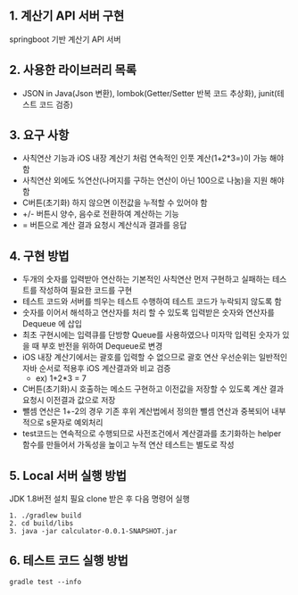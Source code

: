 ## 1. 계산기 API 서버 구현
springboot 기반 계산기 API 서버 

## 2. 사용한 라이브러리 목록
- JSON in Java(Json 변환), lombok(Getter/Setter 반복 코드 추상화), junit(테스트 코드 검증)

## 3. 요구 사항
- 사칙연산 기능과 iOS 내장 계산기 처럼 연속적인 인풋 계산(1+2*3=)이 가능 해야 함
- 사칙연산 외에도 %연산(나머지를 구하는 연산이 아닌 100으로 나눔)을 지원 해야 함
- C버튼(초기화) 하지 않으면 이전값을 누적할 수 있어야 함
- +/- 버튼시 양수, 음수로 전환하여 계산하는 기능
- = 버튼으로 계산 결과 요청시 계산식과 결과를 응답

## 4. 구현 방법
- 두개의 숫자를 입력받아 연산하는 기본적인 사칙연산 먼저 구현하고 실패하는 테스트를 작성하여 필요한 코드를 구현
- 테스트 코드와 서버를 띄우는 테스트 수행하여 테스트 코드가 누락되지 않도록 함
- 숫자를 이어서 해석하고 연산자를 처리 할 수 있도록 입력받은 숫자와 연산자를 Dequeue 에 삽입 
- 최초 구현시에는 입력큐를 단방향 Queue를 사용하였으나 미자막 입력된 숫자가 있을 때 부호 반전을 위하여 Dequeue로 변경
- iOS 내장 계산기에서는 괄호를 입력할 수 없으므로 괄호 연산 우선순위는 일반적인 자바 순서로 적용후 iOS 계산결과와 비교 검증
  * ex) 1+2*3 = 7
- C버튼(초기화)시 호출하는 메소드 구현하고 이전값을 저장할 수 있도록 계산 결과 요청시 이전결과 값으로 저장
- 뺄셈 연산은 1+-2의 경우 기존 후위 계산법에서 정의한 뺄셈 연산과 중복되어 내부적으로 s문자로 예외처리
- test코드는 연속적으로 수행되므로 사전조건에서 계산결과를 초기화하는 helper 함수를 만들어서 가독성을 높이고 누적 연산 테스트는 별도로 작성

## 5. Local 서버 실행 방법
JDK 1.8버전 설치 필요
clone 받은 후 다음 명령어 실행
```
1. ./gradlew build
2. cd build/libs
3. java -jar calculator-0.0.1-SNAPSHOT.jar
```
## 6. 테스트 코드 실행 방법
```
gradle test --info
```
